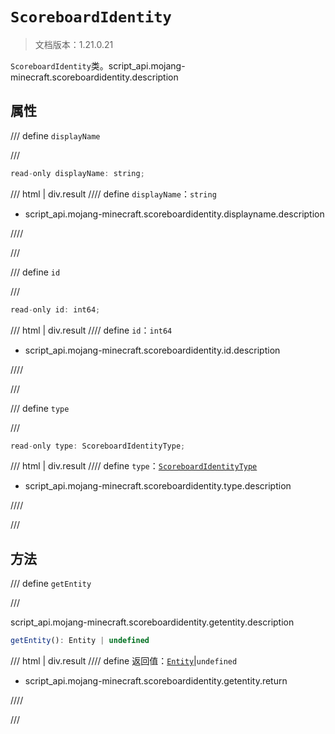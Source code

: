 # `ScoreboardIdentity`

> 文档版本：1.21.0.21

`ScoreboardIdentity`类。script_api.mojang-minecraft.scoreboardidentity.description

## 属性

/// define
`displayName`


///

```js
read-only displayName: string;
```

/// html | div.result
//// define
`displayName`：`string`

- script_api.mojang-minecraft.scoreboardidentity.displayname.description


////

///


/// define
`id`


///

```js
read-only id: int64;
```

/// html | div.result
//// define
`id`：`int64`

- script_api.mojang-minecraft.scoreboardidentity.id.description


////

///


/// define
`type`


///

```js
read-only type: ScoreboardIdentityType;
```

/// html | div.result
//// define
`type`：[`ScoreboardIdentityType`](./scoreboardidentitytype.md)

- script_api.mojang-minecraft.scoreboardidentity.type.description


////

///


## 方法

/// define
`getEntity`


///

script_api.mojang-minecraft.scoreboardidentity.getentity.description

```js
getEntity(): Entity | undefined
```

/// html | div.result
//// define
返回值：[`Entity`](./entity.md)|`undefined`

- script_api.mojang-minecraft.scoreboardidentity.getentity.return


////

///

